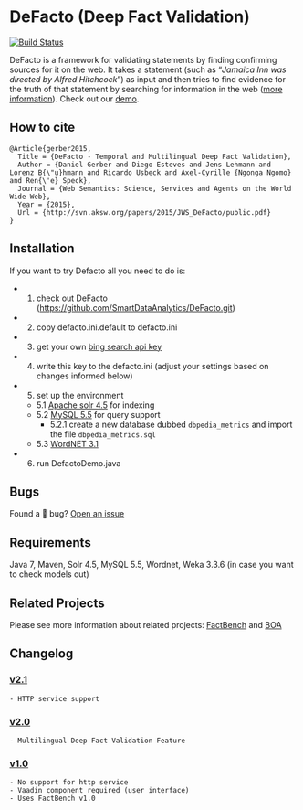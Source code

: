DeFacto (Deep Fact Validation)
==============================
[![Build Status](https://travis-ci.org/SmartDataAnalytics/DeFacto.svg?branch=master)](https://travis-ci.org/SmartDataAnalytics/DeFacto)

DeFacto is a framework for validating statements by finding confirming sources for it on the web. It takes a statement (such as “<i>Jamaica Inn was directed by Alfred Hitchcock</i>”) as input and then tries to find evidence for the truth of that statement by searching for information in the web ([more information](http://aksw.org/projects/DeFacto)). Check out our [demo](http://defacto.aksw.org/).

## How to cite
```Tex
@Article{gerber2015,
  Title = {DeFacto - Temporal and Multilingual Deep Fact Validation},
  Author = {Daniel Gerber and Diego Esteves and Jens Lehmann and Lorenz B{\"u}hmann and Ricardo Usbeck and Axel-Cyrille {Ngonga Ngomo} and Ren{\'e} Speck},
  Journal = {Web Semantics: Science, Services and Agents on the World Wide Web},
  Year = {2015},
  Url = {http://svn.aksw.org/papers/2015/JWS_DeFacto/public.pdf}
}
```

## Installation
If you want to try Defacto all you need to do is:

- 1. check out DeFacto (https://github.com/SmartDataAnalytics/DeFacto.git)
- 2. copy defacto.ini.default to defacto.ini
- 3. get your own [bing search api key](http://www.bing.com/toolbox/bingsearchapi) 
- 4. write this key to the defacto.ini (adjust your settings based on changes informed below)
- 5. set up the environment
  - 5.1 [Apache solr 4.5](https://archive.apache.org/dist/lucene/solr/4.5.0/) for indexing
  - 5.2 [MySQL 5.5](https://dev.mysql.com/doc/refman/5.5/en/) for query support
    - 5.2.1 create a new database dubbed ```dbpedia_metrics``` and import the file ```dbpedia_metrics.sql```
  - 5.3 [WordNET 3.1](https://wordnet.princeton.edu/wordnet/download/)
- 6. run DefactoDemo.java

## Bugs
Found a :bug: bug? [Open an issue](https://github.com/AKSW/fox/issues/new) 

## Requirements
Java 7, Maven, Solr 4.5, MySQL 5.5, Wordnet, Weka 3.3.6 (in case you want to check models out)

## Related Projects
Please see more information about related projects: [FactBench](https://github.com/AKSW/FactBench) and [BOA](http://aksw.org/Projects/BOA.html)

## Changelog
### [v2.1](https://github.com/AKSW/DeFacto/releases/tag/v2.1)
	- HTTP service support
  
### [v2.0](https://github.com/AKSW/DeFacto/releases/tag/v2.0)
	- Multilingual Deep Fact Validation Feature

### [v1.0](https://github.com/AKSW/DeFacto/releases/tag/v1.0)
	- No support for http service
	- Vaadin component required (user interface)
    - Uses FactBench v1.0
